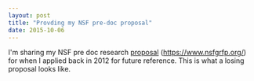 ```yaml
---
layout: post
title: "Provding my NSF pre-doc proposal"
date: 2015-10-06
---
```


I'm sharing my NSF pre doc research [proposal]({{http://adnguyen.github.io}}/assets/2012_NSF_GFRP_ANBE_research.pdf)
(https://www.nsfgrfp.org/) for when I applied back in 2012 for future reference. This is what a losing proposal looks like.
